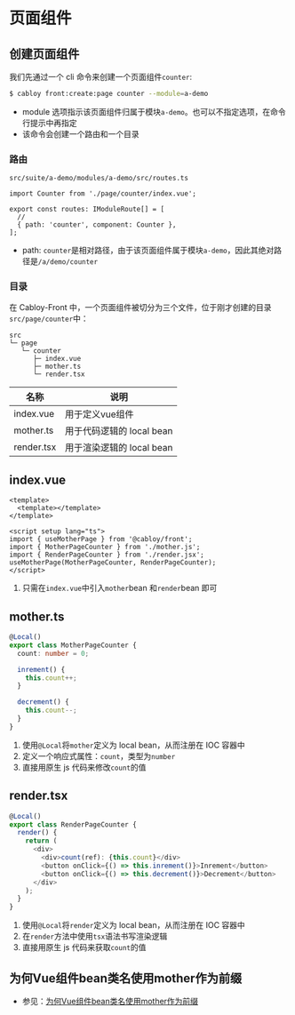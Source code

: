 # 页面组件

## 创建页面组件

我们先通过一个 cli 命令来创建一个页面组件`counter`:

```bash
$ cabloy front:create:page counter --module=a-demo
```

- module 选项指示该页面组件归属于模块`a-demo`。也可以不指定选项，在命令行提示中再指定
- 该命令会创建一个路由和一个目录

### 路由

`src/suite/a-demo/modules/a-demo/src/routes.ts`

```typescript{1,5}
import Counter from './page/counter/index.vue';

export const routes: IModuleRoute[] = [
  //
  { path: 'counter', component: Counter },
];
```

- path: `counter`是相对路径，由于该页面组件属于模块`a-demo`，因此其绝对路径是`/a/demo/counter`

### 目录

在 Cabloy-Front 中，一个页面组件被切分为三个文件，位于刚才创建的目录`src/page/counter`中：

```
src
└─ page
   └─ counter
      ├─ index.vue
      ├─ mother.ts
      └─ render.tsx
```

| 名称       | 说明                      |
| ---------- | ------------------------- |
| index.vue  | 用于定义vue组件           |
| mother.ts  | 用于代码逻辑的 local bean |
| render.tsx | 用于渲染逻辑的 local bean |

## index.vue

```vue
<template>
  <template></template>
</template>

<script setup lang="ts">
import { useMotherPage } from '@cabloy/front';
import { MotherPageCounter } from './mother.js';
import { RenderPageCounter } from './render.jsx';
useMotherPage(MotherPageCounter, RenderPageCounter);
</script>
```

1. 只需在`index.vue`中引入`mother`bean 和`render`bean 即可

## mother.ts

```typescript
@Local()
export class MotherPageCounter {
  count: number = 0;

  inrement() {
    this.count++;
  }

  decrement() {
    this.count--;
  }
}
```

1. 使用`@Local`将`mother`定义为 local bean，从而注册在 IOC 容器中
2. 定义一个响应式属性：`count`，类型为`number`
3. 直接用原生 js 代码来修改`count`的值

## render.tsx

```typescript
@Local()
export class RenderPageCounter {
  render() {
    return (
      <div>
        <div>count(ref): {this.count}</div>
        <button onClick={() => this.inrement()}>Inrement</button>
        <button onClick={() => this.decrement()}>Decrement</button>
      </div>
    );
  }
}
```

1. 使用`@Local`将`render`定义为 local bean，从而注册在 IOC 容器中
2. 在`render`方法中使用`tsx`语法书写渲染逻辑
3. 直接用原生 js 代码来获取`count`的值

## 为何Vue组件bean类名使用mother作为前缀

- 参见：[为何Vue组件bean类名使用mother作为前缀](../../resources/faq.md#faq-mother)
